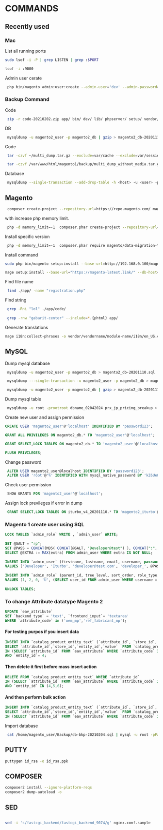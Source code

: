 # COMMANDS

## Recently used

### Mac

List all running ports

```bash
sudo lsof -i -P | grep LISTEN | grep :$PORT

lsof -i :9000
```

Admin user cerate

```bash
 php bin/magento admin:user:create --admin-user='dev' --admin-password='password123' --admin-email='dev@gmail.com' --admin-firstname='Admin' --admin-lastname='dev'
```


### Backup Command 

Code

```bash
 zip -r code-20210202.zip app/ bin/ dev/ lib/ phpserver/ setup/ vendor/ .htaccess composer.json composer.lock index.php .user.ini pub/ -x pub/media/**\* pub/static/frontend/**\* pub/static/adminhtml/**\*
```

DB

```bash
 mysqldump -u magento2_user -p magento2_db | gzip > magento2_db-20201110.sql.gz
```

Code 

```bash
 tar -czvf ~/multi_dump.tar.gz --exclude=var/cache --exclude=var/session --exclude=var/log --exclude=var/tmp --exclude=var/export --exclude=var/report --exclude=var/backups --exclude='media/*import*' --exclude=media/tmp --exclude=media/downloadable --exclude=media/catalog . && echo OK

 tar -czvf /var/www/html/magento1/backup/multi_dump_without_media.tar.gz --exclude=var/cache --exclude=var/session --exclude=var/log --exclude=var/tmp --exclude=var/export --exclude=var/report --exclude=var/backups --exclude='media/*import*' --exclude=media/tmp --exclude=media/downloadable --exclude=media/catalog --exclude=media/amasty/amoptmobile --exclude=media/amasty/webp --exclude=static/frontend --exclude=static/adminhtml  --exclude=backup --exclude=media/amasty/amoptimizer_dump --exclude=media/amasty/amopttablet . && echo OK
```

Database

```bash 
 mysqldump --single-transaction --add-drop-table -h <host> -u <user> -p <db_name> | gzip > dump.sql.gz
```


## Magento

```bash
 composer create-project --repository-url=https://repo.magento.com/ magento/project-community-edition .
```

with increase php memory limit.

```bash
 php -d memory_limit=-1  composer.phar create-project --repository-url=https://repo.magento.com/ magento/project-community-edition --ignore-platform-reqs  -vvv
```
Install specific version

```bash 
 php -d memory_limit=-1  composer.phar require magento/data-migration-tool:2.2.0 --ignore-platform-reqs  -vvv
```

Install command

```bash
sudo php bin/magento setup:install --base-url=http://192.168.0.100/magento/ --db-host=localhost --db-name=magento --db-user=magento --db-password=magento --admin-firstname=Magento --admin-lastname=User --admin-email=user@example.com --admin-user=admin --admin-password=admin@123 --language=en_US --currency=USD --timezone=America/Chicago --use-rewrites=1

mage setup:install --base-url="https://magento-latest.link/" --db-host="127.0.0.1" --db-name="magento_latest" --db-user="root" --db-password="rootroot" --admin-firstname="Bhavesh" --admin-lastname="Prajapati" --admin-email="bhavesh@gmail.com" --admin-user="admin" --admin-password="admin123" --language="en_US" --currency="USD" --timezone="America/Chicago" --use-rewrites="1" --backend-frontname="admin"
```

Find file name

```bash
 find ./app/ -name "registration.php" 
 ```
 
Find string 

```bash 
 grep -Rni "lol" ./app/code/ 
 
 grep -rnw "gabarit-center" --include=*.{phtml} app/ 
```

Generate translations

```bash
mage i18n:collect-phrases -o vendor/vendorname/module-name/i18n/en_US.csv vendor/vendorname/module-name
```


## MySQL

Dump mysql database

```bash 
 mysqldump -u magento2_user -p magento2_db > magento2_db-20201110.sql 

 mysqldump ---single-transaction -u magento2_user -p magento2_db > magento2_db-20201110.sql 

 mysqldump -u magento2_user -p magento2_db | gzip > magento2_db-20201110.sql.gz 
```

Dump mysql table

```bash 
 mysqldump -u root -prootroot dbname_02042024 prx_jp_pricing_breakup > dump_file.sql
```

Create new user and assign permission

```sql
CREATE USER 'magento2_user'@'localhost' IDENTIFIED BY 'password123';

GRANT ALL PRIVILEGES ON magento2_db.* TO 'magento2_user'@'localhost';

GRANT SELECT,LOCK TABLES ON magento2_db.* TO 'magento2_user'@'localhost';

FLUSH PRIVILEGES;
```

Change password

```sql
 ALTER USER magento2_user@localhost IDENTIFIED BY 'password123';
 ALTER USER 'root'@'%' IDENTIFIED WITH mysql_native_password BY 'kZ6Ue8CmT2zK7yanYNEAPV';
```

Check user permission

```sql
 SHOW GRANTS FOR 'magento2_user'@'localhost'; 
```

Assign lock previleges if error in dump

```sql
 GRANT SELECT,LOCK TABLES ON iturbo_v4_20201110.* TO 'magento2_iturbo'@'localhost';
```

### Magento 1 create user using SQL

```sql
LOCK TABLES `admin_role` WRITE , `admin_user` WRITE;
 
SET @SALT = "rp";
SET @PASS = CONCAT(MD5( CONCAT(@SALT, "Developer@test") ), CONCAT(":", @SALT));
SELECT @EXTRA := MAX(extra) FROM admin_user WHERE extra IS NOT NULL;
 
INSERT INTO `admin_user` (firstname, lastname, email, username, password, created, lognum, reload_acl_flag, is_active, extra, rp_token_created_at) 
VALUES ('Developer', 'Iturbo', 'developer@test.com', 'developer_', @PASS,NOW(), 0, 0, 1, @EXTRA,NOW());
 
INSERT INTO `admin_role` (parent_id, tree_level, sort_order, role_type, user_id, role_name) 
VALUES (1, 2, 0, 'U', (SELECT user_id FROM admin_user WHERE username = 'developer_'), 'Developer');
 
UNLOCK TABLES;
```

### To change Attribute datatype Magento 2

```sql
UPDATE `eav_attribute` 
SET `backend_type` = 'text', `frontend_input`= 'textarea' 
WHERE `attribute_code` in ('oem_mp','ref_fabricant_mp');
```

#### For testing purpos if you insert data 

```sql
INSERT INTO `catalog_product_entity_text` (`attribute_id`, `store_id`, `entity_id`, `value`)
SELECT `attribute_id`,`store_id`,`entity_id`,`value`  FROM `catalog_product_entity_varchar` WHERE `attribute_id` 
IN (SELECT `attribute_id` FROM `eav_attribute` WHERE `attribute_code` IN ('ref_fabricant_mp','oem_mp'))
AND `entity_id`= 4; 
```

#### Then delete it first before mass insert action

```sql
DELETE FROM `catalog_product_entity_text` WHERE `attribute_id` 
IN (SELECT `attribute_id` FROM `eav_attribute` WHERE `attribute_code` IN ('ref_fabricant_mp','oem_mp'))
AND `entity_id` IN (4,5,6); 
```

#### And then perform bulk action

```sql
INSERT INTO `catalog_product_entity_text` (`attribute_id`, `store_id`, `entity_id`, `value`)
SELECT `attribute_id`,`store_id`,`entity_id`,`value`  FROM `catalog_product_entity_varchar` WHERE `attribute_id` 
IN (SELECT `attribute_id` FROM `eav_attribute` WHERE `attribute_code` IN ('ref_fabricant_mp','oem_mp'));
```

Import database

```bash
 cat /home/magento_user/Backup/db-bkp-20210204.sql | mysql -u root -pPass123 db1_new
```

## PUTTY

```bash
puttygen id_rsa -o id_rsa.ppk
```

## COMPOSER

```bash
composer2 install --ignore-platform-reqs
composer2 dump-autoload -o
```

## SED

```bash

sed -i 's/fastcgi_backend/fastcgi_backend_9074/g' nginx.conf.sample

```
